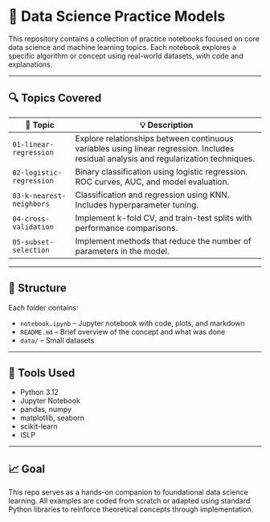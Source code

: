 # 📘 Data Science Practice Models

This repository contains a collection of practice notebooks focused on core data science and machine learning topics. Each notebook explores a specific algorithm or concept using real-world datasets, with code and explanations.

---

## 🔍 Topics Covered

| 📁 Topic | 💡 Description |
|---------|----------------|
| `01-linear-regression` | Explore relationships between continuous variables using linear regression. Includes residual analysis and regularization techniques. |
| `02-logistic-regression` | Binary classification using logistic regression. ROC curves, AUC, and model evaluation. |
| `03-k-nearest-neighbors` | Classification and regression using KNN. Includes hyperparameter tuning. |
| `04-cross-validation` | Implement k-fold CV, and train-test splits with performance comparisons. |
| `05-subset-selection` | Implement methods that reduce the number of parameters in the model. |
---

## 🧪 Structure

Each folder contains:

- `notebook.ipynb` – Jupyter notebook with code, plots, and markdown
- `README.md` – Brief overview of the concept and what was done
- `data/` – Small datasets

---

## 🧰 Tools Used

- Python 3.12
- Jupyter Notebook
- pandas, numpy
- matplotlib, seaborn
- scikit-learn
- ISLP
---

## 📈 Goal

This repo serves as a hands-on companion to foundational data science learning. All examples are coded from scratch or adapted using standard Python libraries to reinforce theoretical concepts through implementation.
